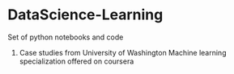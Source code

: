 # DataScience-Learning
Set of python notebooks and code
1) Case studies from University of Washington Machine learning specialization offered on coursera
  
